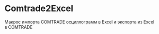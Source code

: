 Comtrade2Excel
==============

Макрос импорта COMTRADE осциллограмм в Excel и экспорта из Excel в COMTRADE
